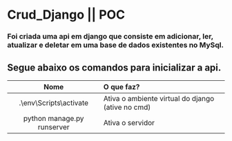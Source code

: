 #         Crud_Django   || POC 

### Foi criada uma api em django que consiste em adicionar, ler, atualizar e deletar em uma base de dados existentes no MySql.


## Segue abaixo os comandos para inicializar a api.

|Nome                                     | O que faz?                                                           |
|:---------------------------------------:|:---------------------------------------------------------------------|
.\env\Scripts\activate | Ativa o ambiente virtual do django (ative no cmd)
python manage.py runserver | Ativa o servidor 






